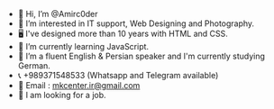- 👋 Hi, I’m @Amirc0der
- 👀 I’m interested in IT support, Web Designing and Photography.
- 🖥 I've designed more than 10 years with HTML and CSS.
- 🌱 I’m currently learning JavaScript. 
- 💞️ I’m a fluent English & Persian speaker and I'm currently studying German. 
- 📞 +989371548533 (Whatsapp and Telegram available)
- 📧 Email : mkcenter.ir@gmail.com
- 💼 I am looking for a job.

<!---
Amirc0der/Amirc0der is a ✨ special ✨ repository because its `README.md` (this file) appears on your GitHub profile.
You can click the Preview link to take a look at your changes.
--->
